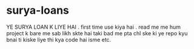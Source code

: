 # surya-loans

YE SURYA LOAN K LIYE HAI 
 . first time use kiya hai 
 . read me me hum project k bare me sab likh skte hai taki bad me pta chl ske ki ye repo kyu bnai ti kiske liye thi kya code hai isme etc.

